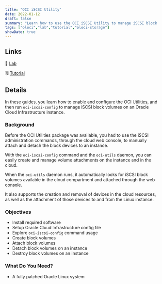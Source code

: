 ```yaml
---
title: "OCI iSCSI Utility"
date: 2022-01-12
draft: false
summary: "Learn how to use the OCI iSCSI Utility to manage iSCSI block volumes on Oracle Cloud Infrastructure."
tags: ["oloci","lab","tutorial","oloci-storage"]
showDate: true
---
```


## Links

:crescent_moon: [Lab](https://luna.oracle.com/lab/dd23fba0-9e2b-4a62-b86c-bea4fbc08f9d)

:spiral_notepad: [Tutorial](https://docs.oracle.com/en/learn/oci-sys-admin)

## Details

In these guides, you learn how to enable and configure the OCI Utilities, and then run `oci-iscsi-config` to manage iSCSI block volumes on an Oracle Cloud Infrastructure instance.

### Background

Before the OCI Utilities package was available, you had to use the iSCSI administration commands, through the cloud web console, to manually attach and detach the block devices to an instance.

With the `oci-iscsi-config` command and the `oci-utils` daemon, you can easily create and manage volume attachments on the instance and in the cloud.

When the `oci-utils` daemon runs, it automatically looks for iSCSI block volumes available in the cloud compartment and attached through the web console.

It also supports the creation and removal of devices in the cloud resources, as well as the attachment of those devices to and from the Linux instance.

### Objectives

- Install required software
- Setup Oracle Cloud Infrastructure config file
- Explore `oci-iscsi-config` command usage
- Create block volumes
- Attach block volumes
- Detach block volumes on an instance
- Destroy block volumes on an instance

### What Do You Need?

- A fully patched Oracle Linux system


